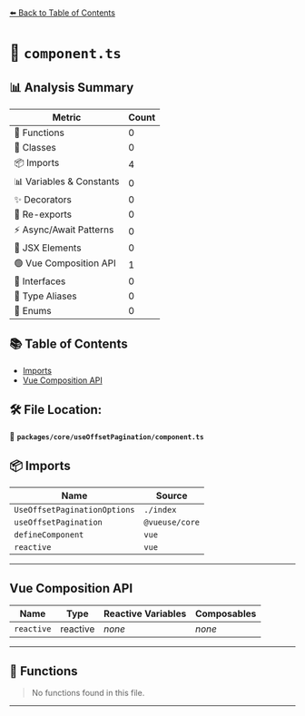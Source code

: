 [⬅️ Back to Table of Contents](../../../index.md)

# 📄 `component.ts`

## 📊 Analysis Summary

| Metric | Count |
|--------|-------|
| 🔧 Functions | 0 |
| 🧱 Classes | 0 |
| 📦 Imports | 4 |
| 📊 Variables & Constants | 0 |
| ✨ Decorators | 0 |
| 🔄 Re-exports | 0 |
| ⚡ Async/Await Patterns | 0 |
| 💠 JSX Elements | 0 |
| 🟢 Vue Composition API | 1 |
| 📐 Interfaces | 0 |
| 📑 Type Aliases | 0 |
| 🎯 Enums | 0 |

## 📚 Table of Contents

- [Imports](#imports)
- [Vue Composition API](#vue-composition-api)

## 🛠️ File Location:
📂 **`packages/core/useOffsetPagination/component.ts`**

## 📦 Imports

| Name | Source |
|------|--------|
| `UseOffsetPaginationOptions` | `./index` |
| `useOffsetPagination` | `@vueuse/core` |
| `defineComponent` | `vue` |
| `reactive` | `vue` |


---

## Vue Composition API

| Name | Type | Reactive Variables | Composables |
|------|------|-------------------|-------------|
| `reactive` | reactive | *none* | *none* |


---

## 🔧 Functions

> No functions found in this file.


---